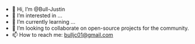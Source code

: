 - 👋 Hi, I’m @Bull-Justin
- 👀 I’m interested in ...
- 🌱 I’m currently learning ...
- 💞️ I’m looking to collaborate on open-source projects for the community.
- 📫 How to reach me: bulljc01@gmail.com

<!---
Bull-Justin/Bull-Justin is a ✨ special ✨ repository because its `README.md` (this file) appears on your GitHub profile.
You can click the Preview link to take a look at your changes.
--->
